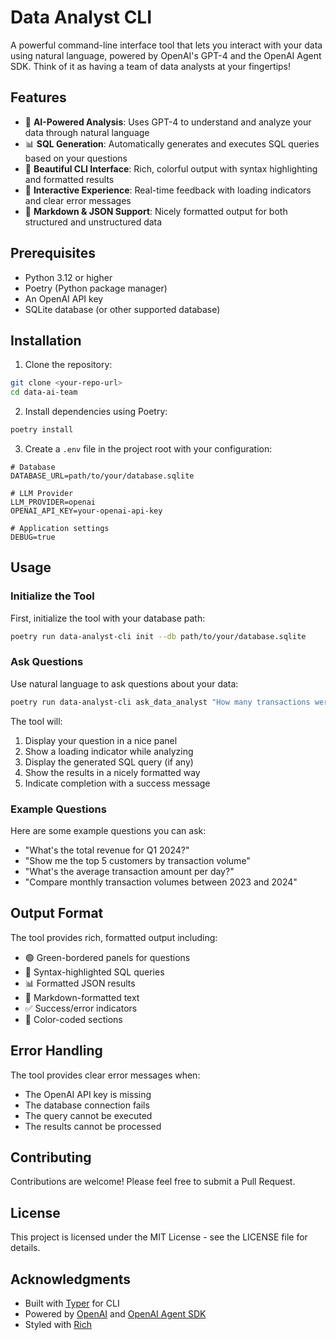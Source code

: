 # Data Analyst CLI

A powerful command-line interface tool that lets you interact with your data using natural language, powered by OpenAI's GPT-4 and the OpenAI Agent SDK. Think of it as having a team of data analysts at your fingertips!

## Features

- 🤖 **AI-Powered Analysis**: Uses GPT-4 to understand and analyze your data through natural language
- 📊 **SQL Generation**: Automatically generates and executes SQL queries based on your questions
- 🎨 **Beautiful CLI Interface**: Rich, colorful output with syntax highlighting and formatted results
- 🔄 **Interactive Experience**: Real-time feedback with loading indicators and clear error messages
- 📝 **Markdown & JSON Support**: Nicely formatted output for both structured and unstructured data

## Prerequisites

- Python 3.12 or higher
- Poetry (Python package manager)
- An OpenAI API key
- SQLite database (or other supported database)

## Installation

1. Clone the repository:
```bash
git clone <your-repo-url>
cd data-ai-team
```

2. Install dependencies using Poetry:
```bash
poetry install
```

3. Create a `.env` file in the project root with your configuration:
```env
# Database
DATABASE_URL=path/to/your/database.sqlite

# LLM Provider
LLM_PROVIDER=openai
OPENAI_API_KEY=your-openai-api-key

# Application settings
DEBUG=true
```

## Usage

### Initialize the Tool

First, initialize the tool with your database path:

```bash
poetry run data-analyst-cli init --db path/to/your/database.sqlite
```

### Ask Questions

Use natural language to ask questions about your data:

```bash
poetry run data-analyst-cli ask_data_analyst "How many transactions were made last month?"
```

The tool will:
1. Display your question in a nice panel
2. Show a loading indicator while analyzing
3. Display the generated SQL query (if any)
4. Show the results in a nicely formatted way
5. Indicate completion with a success message

### Example Questions

Here are some example questions you can ask:

- "What's the total revenue for Q1 2024?"
- "Show me the top 5 customers by transaction volume"
- "What's the average transaction amount per day?"
- "Compare monthly transaction volumes between 2023 and 2024"

## Output Format

The tool provides rich, formatted output including:

- 🟢 Green-bordered panels for questions
- 🔵 Syntax-highlighted SQL queries
- 📊 Formatted JSON results
- 📝 Markdown-formatted text
- ✅ Success/error indicators
- 🎨 Color-coded sections

## Error Handling

The tool provides clear error messages when:
- The OpenAI API key is missing
- The database connection fails
- The query cannot be executed
- The results cannot be processed

## Contributing

Contributions are welcome! Please feel free to submit a Pull Request.

## License

This project is licensed under the MIT License - see the LICENSE file for details.

## Acknowledgments

- Built with [Typer](https://typer.tiangolo.com/) for CLI
- Powered by [OpenAI](https://openai.com/) and [OpenAI Agent SDK](https://github.com/openai/openai-python)
- Styled with [Rich](https://github.com/Textualize/rich)
